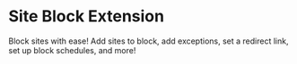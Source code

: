 # Site Block Extension

Block sites with ease! Add sites to block, add exceptions, set a redirect link, set up block schedules, and more!
